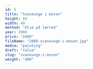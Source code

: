 ```yaml
---
id: 5
title: "Svaneunge i mosen"
height: 50
width: 40
method: "Olie på lærred"
year: 2008
price: "2400"
fileName: "2008-svaneunge-i-mosen.jpg"
medie: "painting"
draft: "false"
slug: "svaneunge-i-mosen"
weight: "400"
---
```

